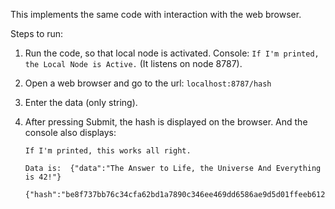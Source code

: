 This implements the same code with interaction with the web browser.

Steps to run: 

1. Run the code, so that local node is activated.
	Console: `If I'm printed, the Local Node is Active.` (It listens on node 8787).

2. Open a web browser and go to the url: `localhost:8787/hash`
3. Enter the data (only string).
4. After pressing Submit, the hash is displayed on the browser. And the console also displays: 
	```
	If I'm printed, this works all right.
	
	Data is:  {"data":"The Answer to Life, the Universe And Everything is 42!"}
        {"hash":"be8f737bb76c34cfa62bd1a7890c346ee469dd6586ae9d5d01ffeeb61273ca35"}
	```
